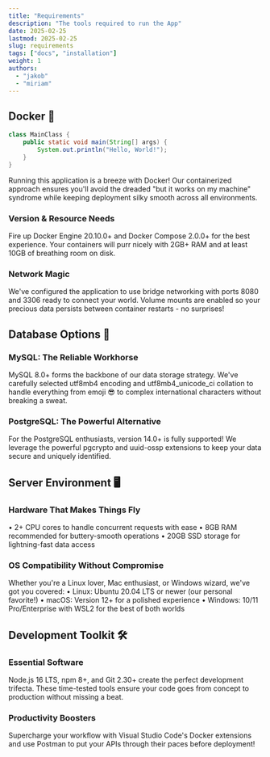 ```yaml
---
title: "Requirements"
description: "The tools required to run the App"
date: 2025-02-25
lastmod: 2025-02-25
slug: requirements
tags: ["docs", "installation"]
weight: 1
authors:
  - "jakob"
  - "miriam"
---
```


## Docker 🐳

```java
class MainClass {
    public static void main(String[] args) {
        System.out.println("Hello, World!");
    }
}
```

Running this application is a breeze with Docker! Our containerized approach ensures you'll avoid the dreaded "but it works on my machine" syndrome while keeping deployment silky smooth across all environments.

### Version & Resource Needs

Fire up Docker Engine 20.10.0+ and Docker Compose 2.0.0+ for the best experience. Your containers will purr nicely with 2GB+ RAM and at least 10GB of breathing room on disk.

### Network Magic

We've configured the application to use bridge networking with ports 8080 and 3306 ready to connect your world. Volume mounts are enabled so your precious data persists between container restarts - no surprises!

## Database Options 💾

### MySQL: The Reliable Workhorse

MySQL 8.0+ forms the backbone of our data storage strategy. We've carefully selected utf8mb4 encoding and utf8mb4_unicode_ci collation to handle everything from emoji 😎 to complex international characters without breaking a sweat.

### PostgreSQL: The Powerful Alternative

For the PostgreSQL enthusiasts, version 14.0+ is fully supported! We leverage the powerful pgcrypto and uuid-ossp extensions to keep your data secure and uniquely identified.

## Server Environment 🖥️

### Hardware That Makes Things Fly

• 2+ CPU cores to handle concurrent requests with ease
• 8GB RAM recommended for buttery-smooth operations
• 20GB SSD storage for lightning-fast data access

### OS Compatibility Without Compromise

Whether you're a Linux lover, Mac enthusiast, or Windows wizard, we've got you covered:
• Linux: Ubuntu 20.04 LTS or newer (our personal favorite!)
• macOS: Version 12+ for a polished experience
• Windows: 10/11 Pro/Enterprise with WSL2 for the best of both worlds

## Development Toolkit 🛠️

### Essential Software

Node.js 16 LTS, npm 8+, and Git 2.30+ create the perfect development trifecta. These time-tested tools ensure your code goes from concept to production without missing a beat.

### Productivity Boosters

Supercharge your workflow with Visual Studio Code's Docker extensions and use Postman to put your APIs through their paces before deployment!
